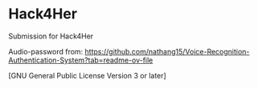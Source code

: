 # Hack4Her
Submission for Hack4Her


Audio-password from: https://github.com/nathang15/Voice-Recognition-Authentication-System?tab=readme-ov-file

[GNU General Public License Version 3 or later]